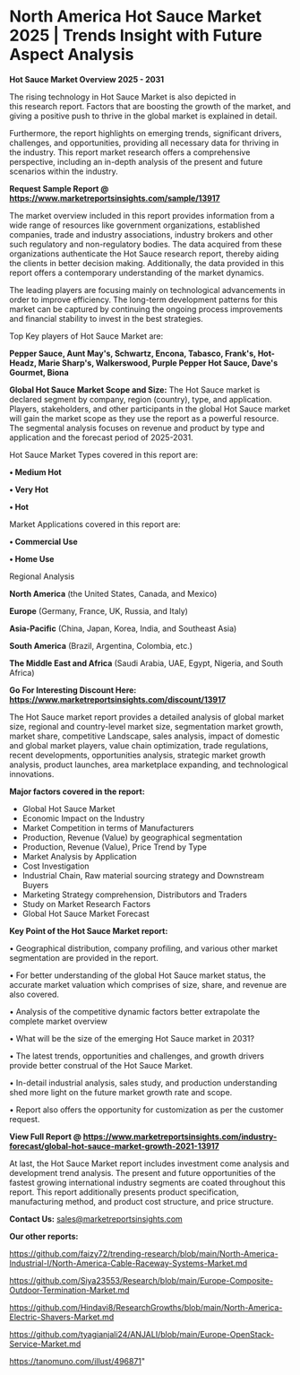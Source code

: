  # North America Hot Sauce Market 2025 | Trends Insight with Future Aspect Analysis

<Strong> Hot Sauce Market Overview 2025 - 2031</strong>

The rising technology in Hot Sauce Market is also depicted in this research report. Factors that are boosting the growth of the market, and giving a positive push to thrive in the global market is explained in detail.

Furthermore, the report highlights on emerging trends, significant drivers, challenges, and opportunities, providing all necessary data for thriving in the industry. This report market research offers a comprehensive perspective, including an in-depth analysis of the present and future scenarios within the industry.

<strong>Request Sample Report @ <a href=https://www.marketreportsinsights.com/sample/13917>https://www.marketreportsinsights.com/sample/13917</a></strong>

The market overview included in this report provides information from a wide range of resources like government organizations, established companies, trade and industry associations, industry brokers and other such regulatory and non-regulatory bodies. The data acquired from these organizations authenticate the Hot Sauce research report, thereby aiding the clients in better decision making. Additionally, the data provided in this report offers a contemporary understanding of the market dynamics.

The leading players are focusing mainly on technological advancements in order to improve efficiency. The long-term development patterns for this market can be captured by continuing the ongoing process improvements and financial stability to invest in the best strategies.

Top Key players of Hot Sauce Market are:

<strong>Pepper Sauce, Aunt May's, Schwartz, Encona, Tabasco, Frank's, Hot-Headz, Marie Sharp's, Walkerswood, Purple Pepper Hot Sauce, Dave's Gourmet, Biona</strong>

<strong><b>Global Hot Sauce Market Scope and Size:</b></strong>
The Hot Sauce market is declared segment by company, region (country), type, and application. Players, stakeholders, and other participants in the global Hot Sauce market will gain the market scope as they use the report as a powerful resource. The segmental analysis focuses on revenue and product by type and application and the forecast period of 2025-2031.

Hot Sauce Market Types covered in this report are:

<strong>• Medium Hot

• Very Hot

• Hot</strong>

Market Applications covered in this report are:

<strong>• Commercial Use

• Home Use</strong> 

Regional Analysis

<strong>North America</strong> (the United States, Canada, and Mexico)

<strong>Europe</strong> (Germany, France, UK, Russia, and Italy)

<strong>Asia-Pacific</strong> (China, Japan, Korea, India, and Southeast Asia)

<strong>South America</strong> (Brazil, Argentina, Colombia, etc.)

<strong>The Middle East and Africa</strong> (Saudi Arabia, UAE, Egypt, Nigeria, and South Africa)

<strong>Go For Interesting Discount Here: <a href=https://www.marketreportsinsights.com/discount/13917>https://www.marketreportsinsights.com/discount/13917</a></strong>

The Hot Sauce market report provides a detailed analysis of global market size, regional and country-level market size, segmentation market growth, market share, competitive Landscape, sales analysis, impact of domestic and global market players, value chain optimization, trade regulations, recent developments, opportunities analysis, strategic market growth analysis, product launches, area marketplace expanding, and technological innovations.

<strong><b>Major factors covered in the report:</b></strong>
<ul>
  <li>Global Hot Sauce Market </li>
  <li>Economic Impact on the Industry</li>
  <li>Market Competition in terms of Manufacturers</li>
  <li>Production, Revenue (Value) by geographical segmentation</li>
  <li>Production, Revenue (Value), Price Trend by Type</li>
  <li>Market Analysis by Application</li>
  <li>Cost Investigation</li>
  <li>Industrial Chain, Raw material sourcing strategy and Downstream Buyers</li>
  <li>Marketing Strategy comprehension, Distributors and Traders</li>
  <li>Study on Market Research Factors</li>
  <li>Global Hot Sauce Market Forecast</li>
</ul>

<strong><b>Key Point of the Hot Sauce Market report:</b></strong>

• Geographical distribution, company profiling, and various other market segmentation are provided in the report.

• For better understanding of the global Hot Sauce market status, the accurate market valuation which comprises of size, share, and revenue are also covered.

• Analysis of the competitive dynamic factors better extrapolate the complete market overview

• What will be the size of the emerging Hot Sauce market in 2031?

• The latest trends, opportunities and challenges, and growth drivers provide better construal of the Hot Sauce Market.

• In-detail industrial analysis, sales study, and production understanding shed more light on the future market growth rate and scope.

• Report also offers the opportunity for customization as per the customer request.

<strong><b>View Full Report @ <a href=https://www.marketreportsinsights.com/industry-forecast/global-hot-sauce-market-growth-2021-13917>https://www.marketreportsinsights.com/industry-forecast/global-hot-sauce-market-growth-2021-13917</a></b></strong>


At last, the Hot Sauce Market report includes investment come analysis and development trend analysis. The present and future opportunities of the fastest growing international industry segments are coated throughout this report. This report additionally presents product specification, manufacturing method, and product cost structure, and price structure.

<strong>Contact Us:</strong>
sales@marketreportsinsights.com

<strong>Our other reports:</strong>

<a href=https://github.com/faizy72/trending-research/blob/main/North-America-Industrial-I/North-America-Cable-Raceway-Systems-Market.md>https://github.com/faizy72/trending-research/blob/main/North-America-Industrial-I/North-America-Cable-Raceway-Systems-Market.md</a>

<a href=https://github.com/Siya23553/Research/blob/main/Europe-Composite-Outdoor-Termination-Market.md>https://github.com/Siya23553/Research/blob/main/Europe-Composite-Outdoor-Termination-Market.md</a>

<a href=https://github.com/Hindavi8/ResearchGrowths/blob/main/North-America-Electric-Shavers-Market.md>https://github.com/Hindavi8/ResearchGrowths/blob/main/North-America-Electric-Shavers-Market.md</a>

<a href=https://github.com/tyagianjali24/ANJALI/blob/main/Europe-OpenStack-Service-Market.md>https://github.com/tyagianjali24/ANJALI/blob/main/Europe-OpenStack-Service-Market.md</a>

<a href=https://tanomuno.com/illust/496871>https://tanomuno.com/illust/496871</a>"

